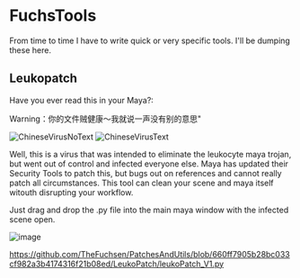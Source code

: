 # FuchsTools

From time to time I have to write quick or very specific tools. I'll be dumping these here.

## Leukopatch

Have you ever read this in your Maya?:

Warning：你的文件贼健康～我就说一声没有别的意思"

![ChineseVirusNoText](https://github.com/TheFuchsen/PatchesAndUtils/assets/104402512/25617510-78d1-4715-b72b-a16897e795f8)
![ChineseVirusText](https://github.com/TheFuchsen/PatchesAndUtils/assets/104402512/235cba65-854b-4bc8-ad6b-2ca4d49fbd18)

Well, this is a virus that was intended to eliminate the leukocyte maya trojan, but went out of control and infected everyone else. Maya has updated their Security Tools to patch this, but bugs out on references and cannot really patch all circumstances. This tool can clean your scene and maya itself witouth disrupting your workflow.

Just drag and drop the .py file into the main maya window with the infected scene open.

![image](https://github.com/TheFuchsen/PatchesAndUtils/assets/104402512/520ffdea-ee03-4836-8b6e-6e7e7ba3afdb)

https://github.com/TheFuchsen/PatchesAndUtils/blob/660ff7905b28bc033cf982a3b4174316f21b08ed/LeukoPatch/leukoPatch_V1.py

